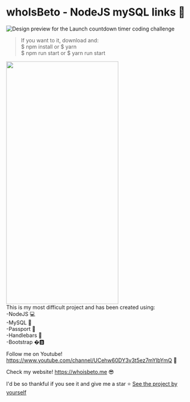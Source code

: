 # whoIsBeto - NodeJS mySQL links 🐬

![Design preview for the Launch countdown timer coding challenge](https://i.imgur.com/saPcffC.png)

>If you want to it, download and: <br />
> $ npm install or $ yarn <br />
> $ npm run start or $ yarn run start <br />

<div>

<img src="https://i.imgur.com/0ME38ln.png" width="300px" height="650px" />
<div>
This is my most difficult project and has been created using: <br />
-NodeJS 💻<br />
-MySQL 🐬<br />
-Passport 🔐<br />
-Handlebars 🧔<br />
-Bootstrap �🅱<br />

Follow me on Youtube! https://www.youtube.com/channel/UCehw60DY3v3t5ez7mYIbYmQ 🎥

Check my website! https://whoisbeto.me 😎


I'd be so thankful if you see it and give me a star ⭐
[See the project by yourself](https://mysql-nodejs-crud.herokuapp.com/)
